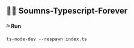 ## :blue_heart::blue_heart:  Soumns-Typescript-Forever

#### :sweat_drops:  Run

```ABAP
ts-node-dev --respawn index.ts
```








